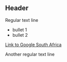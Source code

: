 
## Header

Regular text line

* bullet 1
* bullet 2

[Link to Google South Africa](http://www.google.co.za)

Another regular text line
